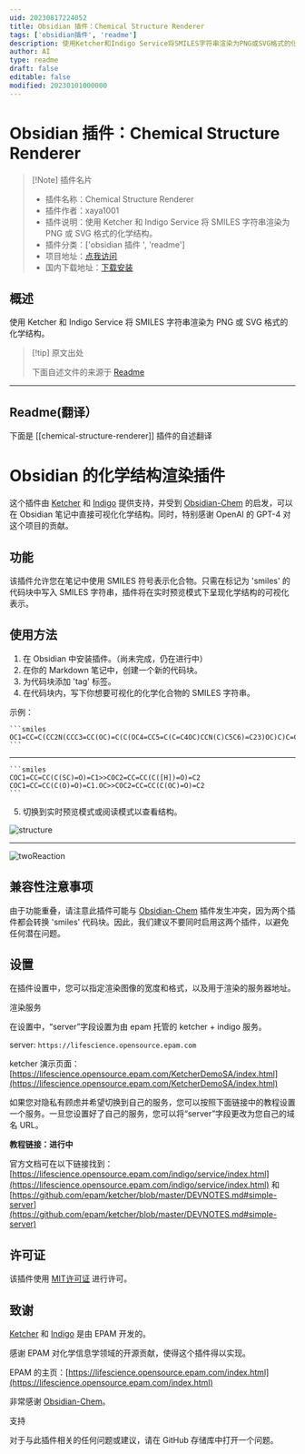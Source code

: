 ```yaml
---
uid: 20230817224052
title: Obsidian 插件：Chemical Structure Renderer
tags: ['obsidian插件', 'readme']
description: 使用Ketcher和Indigo Service将SMILES字符串渲染为PNG或SVG格式的化学结构。
author: AI
type: readme
draft: false
editable: false
modified: 20230101000000
---
```


# Obsidian 插件：Chemical Structure Renderer

> [!Note] 插件名片
> - 插件名称：Chemical Structure Renderer
> - 插件作者：xaya1001
> - 插件说明：使用 Ketcher 和 Indigo Service 将 SMILES 字符串渲染为 PNG 或 SVG 格式的化学结构。
> - 插件分类：['obsidian 插件 ', 'readme']
> - 项目地址：[点我访问](https://github.com/xaya1001/obsidian-Chemical-Structure-Renderer)
> - 国内下载地址：[下载安装](https://pkmer.cn/products/plugin/pluginMarket/?chemical-structure-renderer)

## 概述

使用 Ketcher 和 Indigo Service 将 SMILES 字符串渲染为 PNG 或 SVG 格式的化学结构。

> [!tip] 原文出处
>
>下面自述文件的来源于 [Readme](https://ghproxy.net/https://raw.githubusercontent.com/xaya1001/obsidian-Chemical-Structure-Renderer/master/README.md)

---

## Readme(翻译）

下面是 [[chemical-structure-renderer]] 插件的自述翻译

# Obsidian 的化学结构渲染插件

这个插件由 [Ketcher](https://github.com/epam/ketcher) 和 [Indigo](https://github.com/epam/Indigo) 提供支持，并受到 [Obsidian-Chem](https://github.com/Acylation/obsidian-chem) 的启发，可以在 Obsidian 笔记中直接可视化化学结构。同时，特别感谢 OpenAI 的 GPT-4 对这个项目的贡献。

## 功能

该插件允许您在笔记中使用 SMILES 符号表示化合物。只需在标记为 'smiles' 的代码块中写入 SMILES 字符串，插件将在实时预览模式下呈现化学结构的可视化表示。

## 使用方法

1. 在 Obsidian 中安装插件。（尚未完成，仍在进行中）
2. 在你的 Markdown 笔记中，创建一个新的代码块。
3. 为代码块添加 'tag' 标签。
4. 在代码块内，写下你想要可视化的化学化合物的 SMILES 字符串。

示例：

    ```smiles
    OC1=CC=C(CC2N(CCC3=CC(OC)=C(C(OC4=CC5=C(C=C4OC)CCN(C)C5C6)=C23)OC)C)C=C1OC7=CC=C6C=C7
    ```

---

    ```smiles
    COC1=CC=CC(C(SC)=O)=C1>>COC2=CC=CC(C([H])=O)=C2
    COC1=CC=CC(C(O)=O)=C1.OC>>COC2=CC=CC(C(OC)=O)=C2
    ```
5. 切换到实时预览模式或阅读模式以查看结构。

![structure](https://github.com/xaya1001/obsidian-ketcher-smiles/blob/master/img/Berbamine.png)

---

![twoReaction](https://github.com/xaya1001/obsidian-ketcher-smiles/blob/master/img/twoReaction.png)

## 兼容性注意事项

由于功能重叠，请注意此插件可能与 [Obsidian-Chem](https://github.com/Acylation/obsidian-chem) 插件发生冲突，因为两个插件都会转换 'smiles' 代码块。因此，我们建议不要同时启用这两个插件，以避免任何潜在问题。

## 设置

在插件设置中，您可以指定渲染图像的宽度和格式，以及用于渲染的服务器地址。

渲染服务

在设置中，“server”字段设置为由 epam 托管的 ketcher + indigo 服务。

server: `https://lifescience.opensource.epam.com`

ketcher 演示页面：[https://lifescience.opensource.epam.com/KetcherDemoSA/index.html](https://lifescience.opensource.epam.com/KetcherDemoSA/index.html)

如果您对隐私有顾虑并希望切换到自己的服务，您可以按照下面链接中的教程设置一个服务。一旦您设置好了自己的服务，您可以将“server”字段更改为您自己的域名 URL。

**教程链接：进行中**

官方文档可在以下链接找到：[https://lifescience.opensource.epam.com/indigo/service/index.html](https://lifescience.opensource.epam.com/indigo/service/index.html) 和 [https://github.com/epam/ketcher/blob/master/DEVNOTES.md#simple-server](https://github.com/epam/ketcher/blob/master/DEVNOTES.md#simple-server)

## 许可证

该插件使用 [MIT许可证](https://choosealicense.com/licenses/mit/) 进行许可。

## 致谢

[Ketcher](https://github.com/epam/ketcher) 和 [Indigo](https://github.com/epam/Indigo) 是由 EPAM 开发的。

感谢 EPAM 对化学信息学领域的开源贡献，使得这个插件得以实现。

EPAM 的主页：[https://lifescience.opensource.epam.com/index.html](https://lifescience.opensource.epam.com/index.html)

非常感谢 [Obsidian-Chem](https://github.com/Acylation/obsidian-chem)。

支持

对于与此插件相关的任何问题或建议，请在 GitHub 存储库中打开一个问题。
